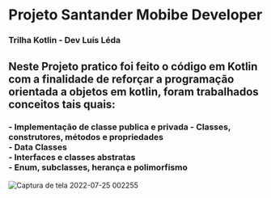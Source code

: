 # Projeto Santander Mobibe Developer 

### Trilha Kotlin - Dev Luís Léda

 <h2>Neste Projeto pratico foi feito o código em Kotlin com a finalidade de reforçar a programação orientada a objetos em kotlin, foram trabalhados conceitos tais quais: </br></h2>
<h3> - Implementação de classe publica e privada
- Classes, construtores, métodos e propriedades</br>
- Data Classes</br>
- Interfaces e classes abstratas</br>
- Enum, subclasses, herança e polimorfismo </h3>

![Captura de tela 2022-07-25 002255](https://user-images.githubusercontent.com/81451242/180693053-fbf1e84f-f363-40ff-8310-561472e5050c.png)


